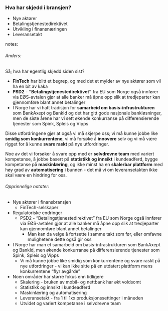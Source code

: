 ### Hva har skjedd i bransjen?

* Nye aktører  <!-- .element: class="fragment fade-in" -->
* Betalingstjenestedirektivet <!-- .element: class="fragment fade-in" -->
* Utvikling i finansnæringen <!-- .element: class="fragment fade-in" -->
* Leveransetakt <!-- .element: class="fragment fade-in" -->

notes:
###### Anders:

Så; hva har egentlig skjedd siden sist?
* **FinTech** har blitt et begrep, og med det et mylder av nye aktører som vil ha en bit av kaka
* **PSD2** - **“Betalingstjenestedirektivet”** fra EU som Norge også innfører via EØS-avtalen gjør at alle banker må åpne opp slik at tredjeparter kan gjennomføre blant annet betalinger
* I Norge har vi hatt tradisjon for **samarbeid om basis-infrastrukturen** som BankAxept og BankId og det har gitt gode nasjonale bankløsninger, men de siste årene har vi sett økende konkurranse på differensierende tjenester som Spink, Spleis og Vipps

Disse utfordringene gjør at også vi må skjerpe oss; vi må kunne jobbe like **smidig som konkurrentene**, vi må forsøke å **innovere** selv og vi må være rigget for å kunne **svare raskt** på nye utfordringer. 

Noe av det vi forsøker å svare opp med er **selvdrevne team** med variert kompetanse, å jobbe basert på **statistikk og innsikt** i kundeadferd, bygge kompetanse på **maskinlæring**, og ikke minst ha en **skalerbar plattform** med høy grad av **automatisering** i bunnen - det må vi om leveransetakten ikke skal være en hindring for oss.


###### Opprinnelige notater:

* Nye aktører i finansbransjen
  * FinTech-selskaper
* Regulatoriske endringer
  * PSD2 - “Betalingstjenestedirektivet” fra EU som Norge også innfører via EØS-avtalen gjør at alle banker må åpne opp slik at tredjeparter kan gjennomføre blant annet betalinger
    * Man kan da velge å fortsette i samme takt som før, eller omfavne mulighetene dette også gir oss
* I Norge har man et samarbeid om basis-infrastrukturen som BankAxept og BankId, men økende konkurranse på differensierende tjenester som Spink, Spleis og Vipps
  * Vi må kunne jobbe like smidig som konkurrentene og svare raskt på nye utfordringer - vi kan ikke sitte på en utdatert plattform mens konkurrentene “flyr avgårde”
* Noen områder har større fokus enn tidligere
  * Skalering - bruken av mobil- og nettbank har økt voldsomt
  * Statistikk og innsikt i kundeadferd
  * Maskinlæring og automatisering
  * Leveransetakt - fra 1 til 1xx produksjonssettinger i måneden
  * Utvidet og variert kompetanse i selvdrevne team
